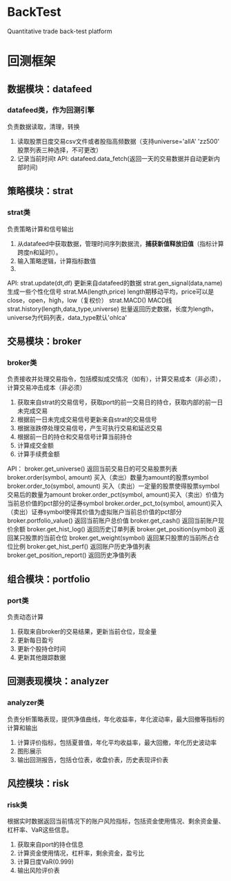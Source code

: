 # BackTest
Quantitative trade back-test platform

# 回测框架

## 数据模块：datafeed
### datafeed类，作为回测引擎
负责数据读取，清理，转换

1. 读取股票日度交易csv文件或者股指高频数据（支持universe='allA' 'zz500' 股票列表三种选择，不可更改）
2. 记录当前时间t
API:
datafeed.data_fetch(返回一天的交易数据并自动更新内部时间)


## 策略模块：strat
### strat类
负责策略计算和信号输出

1. 从datafeed中获取数据，管理时间序列数据流，**捕获新值释放旧值**（指标计算跨度n和延时l）。
2. 输入策略逻辑，计算指标数值
3. 

API:
strat.update(dt,df) 更新来自datafeed的数据
strat.gen_signal(data,name) 生成一些个性化信号
strat.MA(length,price) length期移动平均，price可以是close，open，high，low（复权价）
strat.MACD() MACD线
strat.history(length,data_type,universe) 批量返回历史数据，长度为length，universe为代码列表，data_type默认'ohlca'


## 交易模块：broker
### broker类
负责接收并处理交易指令，包括模拟成交情况（如有），计算交易成本（非必须），计算交易冲击成本（非必须）

1. 获取来自strat的交易信号，获取port的前一交易日的持仓，获取内部的前一日未完成交易
2. 根据前一日未完成交易信号更新来自strat的交易信号
3. 根据涨跌停处理交易信号，产生可执行交易和延迟交易
4. 根据前一日的持仓和交易信号计算当前持仓
5. 计算成交金额
6. 计算手续费金额

API：
broker.get_universe() 返回当前交易日的可交易股票列表
broker.order(symbol, amount) 买入（卖出）数量为amount的股票symbol
broker.order_to(symbol, amount) 买入（卖出）一定量的股票使得股票symbol交易后的数量为amount
broker.order_pct(symbol, amount)买入（卖出）价值为当前总价值的pct部分的证券symbol
broker.order_pct_to(symbol, amount)买入（卖出）证券symbol使得其价值为虚拟账户当前总价值的pct部分
broker.portfolio_value() 返回当前账户总价值
broker.get_cash() 返回当前账户现价余额
broker.get_hist_log() 返回历史订单列表
broker.get_position(symbol) 返回某只股票的当前仓位
broker.get_weight(symbol) 返回某只股票的当前所占仓位比例
broker.get_hist_perf() 返回账户历史净值列表
broker.get_position_report() 返回历史净值列表

## 组合模块：portfolio
### port类
负责动态计算

1. 获取来自broker的交易结果，更新当前仓位，现金量
2. 更新每日盈亏
3. 更新个股持仓时间
4. 更新其他跟踪数据

## 回测表现模块：analyzer
### analyzer类
负责分析策略表现，提供净值曲线，年化收益率，年化波动率，最大回撤等指标的计算和输出

1. 计算评价指标，包括夏普值，年化平均收益率，最大回撤，年化历史波动率
2. 图形展示
3. 输出回测报告，包括仓位表，收盘价表，历史表现评价表

## 风控模块：risk
### risk类
根据实时数据返回当前情况下的账户风险指标，包括资金使用情况、剩余资金量、杠杆率、VaR这些信息。

1. 获取来自port的持仓信息
2. 计算资金使用情况，杠杆率，剩余资金，盈亏比
3. 计算日度VaR(0.999)
4. 输出风险评价表




